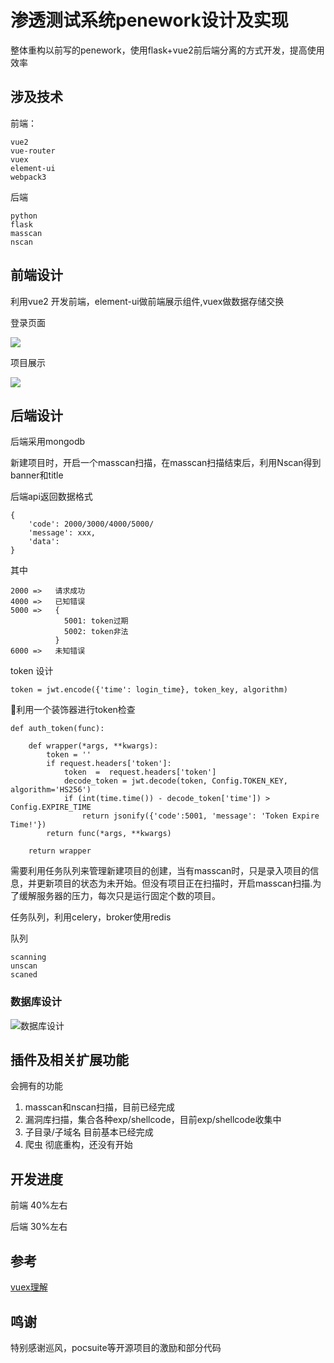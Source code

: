 # 渗透测试系统penework设计及实现

整体重构以前写的penework，使用flask+vue2前后端分离的方式开发，提高使用效率

## 涉及技术

前端：

```
vue2 
vue-router
vuex
element-ui 
webpack3
```

后端

```
python
flask
masscan
nscan
```

## 前端设计

利用vue2 开发前端，element-ui做前端展示组件,vuex做数据存储交换

登录页面

![](https://lh3.googleusercontent.com/-TrwNmRZTdM8/WvFxCvjxfHI/AAAAAAAAHfc/N4TWTZB9iZQ_PM5K97LrkL4xh9V2MF0mgCHMYCw/I/15257725543271.jpg)


项目展示

![](https://lh3.googleusercontent.com/-gZO8isQKVF8/WvFw4xvkxMI/AAAAAAAAHfY/N1zYrCCimzszlNsrc0ptNgrZCaup7-aOwCHMYCw/I/15257725127266.jpg)


## 后端设计 

后端采用mongodb

新建项目时，开启一个masscan扫描，在masscan扫描结束后，利用Nscan得到banner和title

后端api返回数据格式

```
{
    'code': 2000/3000/4000/5000/
    'message': xxx,
    'data':
}
```

其中

```
2000 =>   请求成功
4000 =>   已知错误
5000 =>   {
            5001: token过期
            5002: token非法
          }
6000 =>   未知错误
```

token 设计

```
token = jwt.encode({'time': login_time}, token_key, algorithm)
```

利用一个装饰器进行token检查

```
def auth_token(func):

    def wrapper(*args, **kwargs):
        token = ''
        if request.headers['token']:
            token  =  request.headers['token']
            decode_token = jwt.decode(token, Config.TOKEN_KEY, algorithm='HS256')
            if (int(time.time()) - decode_token['time']) > Config.EXPIRE_TIME
                return jsonify({'code':5001, 'message': 'Token Expire Time!'})
        return func(*args, **kwargs)

    return wrapper
```

需要利用任务队列来管理新建项目的创建，当有masscan时，只是录入项目的信息，并更新项目的状态为未开始。但没有项目正在扫描时，开启masscan扫描.为了缓解服务器的压力，每次只是运行固定个数的项目。

任务队列，利用celery，broker使用redis

队列

```
scanning
unscan
scaned
```

### 数据库设计

![数据库设计](https://lh3.googleusercontent.com/-7-IsjOmaxxs/WsMZfvx9oLI/AAAAAAAAHTk/qQ4ea62CG5Ab581Q59snJj_uCgkQkuQ5wCHMYCw/I/%255BUNSET%255D)


## 插件及相关扩展功能

会拥有的功能
1. masscan和nscan扫描，目前已经完成
2. 漏洞库扫描，集合各种exp/shellcode，目前exp/shellcode收集中
3. 子目录/子域名 目前基本已经完成
4. 爬虫  彻底重构，还没有开始



## 开发进度

前端 40%左右

后端 30%左右 


## 参考

[vuex理解](https://zhuanlan.zhihu.com/p/24357762)


## 鸣谢

特别感谢巡风，pocsuite等开源项目的激励和部分代码

